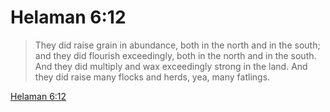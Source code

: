 # Helaman 6:12

> They did raise grain in abundance, both in the north and in the south; and they did flourish exceedingly, both in the north and in the south. And they did multiply and wax exceedingly strong in the land. And they did raise many flocks and herds, yea, many fatlings.

[Helaman 6:12](https://www.churchofjesuschrist.org/study/scriptures/bofm/hel/6?lang=eng&id=p12#p12)


